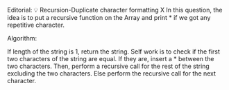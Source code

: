 Editorial: 💡 Recursion-Duplicate character formatting
X
In this question, the idea is to put a recursive function on the Array and print * if we got any repetitive character.

Algorithm:

If length of the string is 1, return the string.
Self work is to check if the first two characters of the string are equal. If they are, insert a * between the two characters. Then, perform a recursive call for the rest of the string excluding the two characters.
Else perform the recursive call for the next character.
